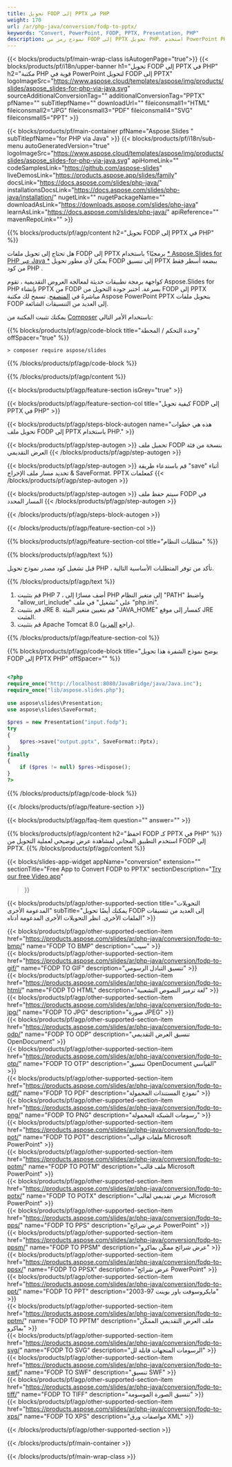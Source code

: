 ```yaml
---
title: تحويل FODP إلى PPTX في PHP
weight: 170
url: /ar/php-java/conversion/fodp-to-pptx/ 
keywords: "Convert, PowerPoint, FODP, PPTX, Presentation, PHP"
description: نموذج رمز من FODP إلى PPTX تحويل PHP. استخدم PowerPoint PHP API لتحويل ملفات FODP إلى ملفات PPTX.
---
```


{{< blocks/products/pf/main-wrap-class isAutogenPage="true">}}
{{< blocks/products/pf/i18n/upper-banner h1="تحويل FODP إلى PPTX في PHP" h2="مكتبة PHP قوية في PowerPoint لتحويل FODP إلى PPTX" logoImageSrc="https://www.aspose.cloud/templates/aspose/img/products/slides/aspose_slides-for-php-via-java.svg" sourceAdditionalConversionTag="" additionalConversionTag="PPTX" pfName="" subTitlepfName="" downloadUrl="" fileiconsmall1="HTML" fileiconsmall2="JPG" fileiconsmall3="PDF" fileiconsmall4="SVG" fileiconsmall5="PPT" >}}

{{< blocks/products/pf/main-container pfName="Aspose.Slides " subTitlepfName="for PHP via Java" >}}
{{< blocks/products/pf/i18n/sub-menu autoGeneratedVersion="true" logoImageSrc="https://www.aspose.cloud/templates/aspose/img/products/slides/aspose_slides-for-php-via-java.svg" apiHomeLink="" codeSamplesLink="https://github.com/aspose-slides" liveDemosLink="https://products.aspose.app/slides/family" docsLink="https://docs.aspose.com/slides/php-java/" installationsDocsLink="https://docs.aspose.com/slides/php-java/installation/" nugetLink="" nugetPackageName="" downloadAsLink="https://downloads.aspose.com/slides/php-java" learnAsLink="https://docs.aspose.com/slides/php-java/" apiReference="" mavenRepoLink="" >}}

{{% blocks/products/pf/agp/content h2="تحويل FODP إلى PPTX في PHP" %}}

هل تحتاج إلى تحويل ملفات FODP إلى PPTX برمجيًا؟ باستخدام [* Aspose.Slides for PHP عبر Java *](https://products.aspose.com/slides/ar/php-java/) يمكن لأي مطور تحويل FODP إلى تنسيق PPTX ببضعة أسطر فقط من كود PHP .

كواجهة برمجة تطبيقات حديثة لمعالجة العروض التقديمية ، تقوم Aspose.Slides for PHP بإنشاء PPTX من FODP بسرعة. اختبر جودة التحويل من FODP إلى PPTX مباشرةً في [المتصفح](https://products.aspose.app/slides/conversion). تسمح لك مكتبة Aspose PowerPoint PPTX بتحويل ملفات FODP إلى العديد من التنسيقات الشائعة.

يمكنك تثبيت المكتبة من [Composer](https://packagist.org/packages/aspose/slides) باستخدام الأمر التالي:

{{% blocks/products/pf/agp/code-block title="وحدة التحكم / المحطة" offSpacer="true" %}}

```console
> composer require aspose/slides 

```

{{% /blocks/products/pf/agp/code-block %}}

{{% /blocks/products/pf/agp/content %}}

{{< blocks/products/pf/agp/feature-section isGrey="true" >}}

{{< blocks/products/pf/agp/feature-section-col title="كيفية تحويل FODP إلى PPTX في PHP" >}}

{{< blocks/products/pf/agp/steps-block-autogen name="هذه هي خطوات تحويل ملف FODP إلى PPTX باستخدام PHP." >}}

{{< blocks/products/pf/agp/step-autogen >}}
تحميل ملف FODP بنسخة من فئة العرض التقديمي
{{< /blocks/products/pf/agp/step-autogen >}}

{{< blocks/products/pf/agp/step-autogen >}}
قم باستدعاء طريقة "save" أثناء تحديد مسار ملف الإخراج & SaveFormat. PPTX كمعلمات
{{< /blocks/products/pf/agp/step-autogen >}}

{{< blocks/products/pf/agp/step-autogen >}}
سيتم حفظ ملف FODP في المسار المحدد
{{< /blocks/products/pf/agp/step-autogen >}}

{{< /blocks/products/pf/agp/steps-block-autogen >}}

{{< /blocks/products/pf/agp/feature-section-col >}}

{{% blocks/products/pf/agp/feature-section-col title="متطلبات النظام" %}}

{{% blocks/products/pf/agp/text %}}

 قبل تشغيل كود مصدر نموذج تحويل PHP ، تأكد من توفر المتطلبات الأساسية التالية.

{{% /blocks/products/pf/agp/text %}}

1. قم بتثبيت PHP 7 ، أضف مسارًا إلى PHP إلى متغير النظام "PATH" واضبط "allow_url_include" على "تشغيل" في ملف "php.ini".
1. قم بتثبيت JRE 8. قم بتعيين متغير البيئة "JAVA_HOME" كمسار إلى موقع JRE المثبت.
1. قم بتثبيت Apache Tomcat 8.0 (راجع [المزيد](https://docs.aspose.com/slides/php-java/installation/)). 

{{% /blocks/products/pf/agp/feature-section-col %}}

{{% blocks/products/pf/agp/code-block title="يوضح نموذج الشفرة هذا تحويل FODP إلى PPTX PHP" offSpacer="" %}}

```php

<?php
require_once("http://localhost:8080/JavaBridge/java/Java.inc");
require_once("lib/aspose.slides.php");
 
use aspose\slides\Presentation;
use aspose\slides\SaveFormat;
 
$pres = new Presentation("input.fodp");
try
{
    $pres->save("output.pptx", SaveFormat::Pptx);
}
finally
{
    if ($pres != null) $pres->dispose();
}
?>

```
{{% /blocks/products/pf/agp/code-block %}}

{{< /blocks/products/pf/agp/feature-section >}}

{{< blocks/products/pf/agp/faq-item question="" answer="" >}}
 
{{% blocks/products/pf/agp/content h2="احفظ FODP كـ PPTX في PHP" %}}
استخدم التطبيق المجاني لمشاهدة عرض توضيحي لعملية التحويل من FODP إلى PPTX. 
{{% /blocks/products/pf/agp/content %}}

<!-- aboutfile Starts -->

{{< blocks/slides-app-widget 
appName="conversion"
extension=""
sectionTitle="Free App to Convert FODP to PPTX" 
sectionDescription="[Try our free Video app](https://products.aspose.app/slides/video/)" 
>}}

<!-- aboutfile Ends -->

{{< blocks/products/pf/agp/other-supported-section title="التحويلات المدعومة الأخرى" subTitle="يمكنك أيضًا تحويل FODP إلى العديد من تنسيقات الملفات الأخرى. انظر التحويلات الأخرى المدعومة أدناه" >}}

{{< blocks/products/pf/agp/other-supported-section-item href="https://products.aspose.com/slides/ar/php-java/conversion/fodp-to-bmp/" name="FODP TO BMP" description="سيب" >}}  
{{< blocks/products/pf/agp/other-supported-section-item href="https://products.aspose.com/slides/ar/php-java/conversion/fodp-to-gif/" name="FODP TO GIF" description="تنسيق التبادل الرسومي" >}}  
{{< blocks/products/pf/agp/other-supported-section-item href="https://products.aspose.com/slides/ar/php-java/conversion/fodp-to-html/" name="FODP TO HTML" description="لغة ترميز النصوص التشعبية" >}}  
{{< blocks/products/pf/agp/other-supported-section-item href="https://products.aspose.com/slides/ar/php-java/conversion/fodp-to-jpg/" name="FODP TO JPG" description="صورة JPEG" >}}  
{{< blocks/products/pf/agp/other-supported-section-item href="https://products.aspose.com/slides/ar/php-java/conversion/fodp-to-odp/" name="FODP TO ODP" description="تنسيق العرض التقديمي OpenDocument" >}}  
{{< blocks/products/pf/agp/other-supported-section-item href="https://products.aspose.com/slides/ar/php-java/conversion/fodp-to-otp/" name="FODP TO OTP" description="تنسيق OpenDocument القياسي" >}}  
{{< blocks/products/pf/agp/other-supported-section-item href="https://products.aspose.com/slides/ar/php-java/conversion/fodp-to-pdf/" name="FODP TO PDF" description="نموذج المستندات المحمولة" >}}  
{{< blocks/products/pf/agp/other-supported-section-item href="https://products.aspose.com/slides/ar/php-java/conversion/fodp-to-png/" name="FODP TO PNG" description="رسومات الشبكة المحمولة" >}}  
{{< blocks/products/pf/agp/other-supported-section-item href="https://products.aspose.com/slides/ar/php-java/conversion/fodp-to-pot/" name="FODP TO POT" description="ملفات قوالب Microsoft PowerPoint" >}}  
{{< blocks/products/pf/agp/other-supported-section-item href="https://products.aspose.com/slides/ar/php-java/conversion/fodp-to-potm/" name="FODP TO POTM" description="ملف قالب Microsoft PowerPoint" >}}  
{{< blocks/products/pf/agp/other-supported-section-item href="https://products.aspose.com/slides/ar/php-java/conversion/fodp-to-potx/" name="FODP TO POTX" description="عرض تقديمي لقالب Microsoft PowerPoint" >}}  
{{< blocks/products/pf/agp/other-supported-section-item href="https://products.aspose.com/slides/ar/php-java/conversion/fodp-to-pps/" name="FODP TO PPS" description="عرض شرائح PowerPoint" >}}  
{{< blocks/products/pf/agp/other-supported-section-item href="https://products.aspose.com/slides/ar/php-java/conversion/fodp-to-ppsm/" name="FODP TO PPSM" description="عرض شرائح ممكّن بماكرو" >}}  
{{< blocks/products/pf/agp/other-supported-section-item href="https://products.aspose.com/slides/ar/php-java/conversion/fodp-to-ppsx/" name="FODP TO PPSX" description="عرض شرائح PowerPoint" >}}  
{{< blocks/products/pf/agp/other-supported-section-item href="https://products.aspose.com/slides/ar/php-java/conversion/fodp-to-ppt/" name="FODP TO PPT" description="مايكروسوفت باور بوينت 97-2003" >}}  
{{< blocks/products/pf/agp/other-supported-section-item href="https://products.aspose.com/slides/ar/php-java/conversion/fodp-to-pptm/" name="FODP TO PPTM" description="ملف العرض التقديمي الممكّن بماكرو" >}}  
{{< blocks/products/pf/agp/other-supported-section-item href="https://products.aspose.com/slides/ar/php-java/conversion/fodp-to-svg/" name="FODP TO SVG" description="الرسومات المتجهات قابلة لل" >}}  
{{< blocks/products/pf/agp/other-supported-section-item href="https://products.aspose.com/slides/ar/php-java/conversion/fodp-to-swf/" name="FODP TO SWF" description="تنسيق SWF" >}}  
{{< blocks/products/pf/agp/other-supported-section-item href="https://products.aspose.com/slides/ar/php-java/conversion/fodp-to-tiff/" name="FODP TO TIFF" description="تنسيق الصورة الموسومة" >}}  
{{< blocks/products/pf/agp/other-supported-section-item href="https://products.aspose.com/slides/ar/php-java/conversion/fodp-to-xps/" name="FODP TO XPS" description="مواصفات ورق XML" >}}  


{{< /blocks/products/pf/agp/other-supported-section >}}

{{< /blocks/products/pf/main-container >}}
    
{{< /blocks/products/pf/main-wrap-class >}}